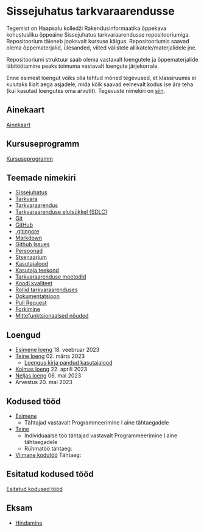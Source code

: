# Sissejuhatus tarkvaraarendusse

Tegemist on Haapsalu kolledži Rakendusinformaatika õppekava kohustusliku õppeaine Sissejuhatus tarkvaraarendusse repositooriumiga. Repositoorium täieneb jooksvalt kursuse käigus. Repositooriumis saavad olema õppematerjalid, ülesanded, viited välistele allikatele/materjalidele jne.

Repositooriumi struktuur saab olema vastavalt loengutele ja õppematerjalide läbitöötamine peaks toimuma vastavalt loengute järjekorrale.

Enne esimest loengut võiks olla tehtud mõned tegevused, et klassiruumis ei kulutaks liialt aega asjadele, mida kõik saavad eelnevalt kodus ise ära teha (kui kasutad loengutes oma arvutit). Tegevuste nimekiri on [siin](lessons/enne_loenguid.md).

## Ainekaart

[Ainekaart](docs/ainekaart.md)

## Kursuseprogramm

[Kursuseprogramm](docs/kursuseprogramm.md)

## Teemade nimekiri

- [Sissejuhatus](concepts/sissejuhatus/about.md)
- [Tarkvara](concepts/tarkvara/about.md)
- [Tarkvaraarendus](concepts/tarkvaraarendus/about.md)
- [Tarkvaraarenduse elutsükkel (SDLC)](concepts/SDLC/about.md)
- [Git](concepts/git/about.md)
- [GitHub](concepts/github/about.md)
- [.gitingore](concepts/gitignore/about.md)
- [Markdown](concepts/markdown/about.md)
- [Github Issues](concepts/githubissues/about.md)
- [Persoonad](concepts/persoona/about.md)
- [Stsenaarium](concepts/stsenaarium/about.md)
- [Kasutajalood](concepts/kasutajalugu/about.md)
- [Kasutaja teekond](concepts/kasutajateekond/about.md)
- [Tarkvaraarenduse meetodid](concepts/arendusmeetodid/about.md)
- [Koodi kvaliteet](concepts/koodikvaliteet/about.md)
- [Rollid tarkvaraarenduses](concepts/rollid/about.md)
- [Dokumentatsioon](concepts/dokumentatsioon/about.md)
- [Pull Request](concepts/pullrequest/about.md)
- [Forkimine](concepts/fork/about.md)
- [Mittefunktsionaalsed nõuded](concepts/mittefunktsionaalsednouded/about.md)

## Loengud

- [Esimene loeng](./lessons/loeng_01/about.md) 18. veebruar 2023
- [Teine loeng](lessons/loeng_02/about.md) 02. märts 2023
  - [Loengus kirja pandud kasutajalood](https://github.com/tluhk/Sissejuhatus_tarkvaraarendusse/issues/10#issuecomment-1470102382)
- [Kolmas loeng](lessons/loeng_03/about.md) 22. aprill 2023
- [Neljas loeng](lessons/loeng_04/about.md) 06. mai 2023
- Arvestus 20. mai 2023

## Kodused tööd

- [Esimene](docs/kodusedtood/kodune_01.md)
  - Tähtajad vastavalt Programmeerimine I aine tähtaegadele
- [Teine](docs/kodusedtood/kodune_02.md)
  - Individuaalse töö tähtajad vastavalt Programmeerimine I aine tähtaegadele
  - Rühmatöö tähtaeg:
- [Viimane kodutöö](https://github.com/tluhk/Sissejuhatus_tarkvaraarendusse/issues/19) Tähtaeg: 

## Esitatud kodused tööd

[Esitatud kodused tööd](./homeworks/README.md)

## Eksam

- [Hindamine](lessons/eksam/about.md)
  